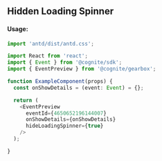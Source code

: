 ## Hidden Loading Spinner

<!-- STORY -->

#### Usage:

```typescript jsx
import 'antd/dist/antd.css';

import React from 'react';
import { Event } from '@cognite/sdk';
import { EventPreview } from '@cognite/gearbox';

function ExampleComponent(props) {
  const onShowDetails = (event: Event) = {};

  return (
    <EventPreview 
      eventId={4650652196144007}
      onShowDetails={onShowDetails}
      hideLoadingSpinner={true}
    />
  );

}
```
